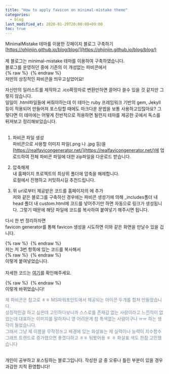 ```yaml
---
title: "How to apply favicon on minimal-mistake theme"
categories: 
  - blog
last_modified_at: 2020-01-29T20:00:00+09:00
toc: true
---
```


MinimalMistake 테마를 이용한 깃페이지 블로그 구축하기 [https://ohjinjin.github.io/blog/blog/](https://ohjinjin.github.io/blog/blog/)
<br/><br/>
제 블로그는 minimal\-mistake 테마를 이용하여 구축하였습니다.<br/>
블로그를 운영하던 중에 기존의 이 개성없는 파비콘에서<br/>
{% raw %} <img src="https://ohjinjin.github.io/assets/images/20200130favicon/origin_favicon.JPG" alt=""> {% endraw %}
<br/>
저만의 상징적인 파비콘을 띄우고싶었어요!<br/>

자신만의 일러스트를 제작하고 .ico확장자로 변환만하면 끌어다 쓸수 있을 것 같지만 그렇지 않습니다.<br/>
일일이 .html파일들에 써줘야하는데 이 테마는 ruby 프레임워크 기반의 gem, Jekyll등이 적용되어 만들어져 포스팅할 때에도 마크다운 문법을 보통 사용하고있잖아요? 그렇다면 이 테마에는 어떻게 전반적으로 적용하면 될런지 테마를 제공한 곳에서 독스를 뒤져보고 정리해보았습니다.<br/><br/>


1. 파비콘 파일 생성<br/>
파비콘으로 사용할 이미지 파일(.png 나 .jpg 등)을 [https://realfavicongenerator.net/](https://realfavicongenerator.net/)에 업로드하여 전체 파비콘 파일에 대한 zip파일을 다운로드 받습니다.<br/>

2. 압축해제<br/>
내 홈페이지 프로젝트의 최상위 폴더에 압축을 해제합니다. <br/>
로컬에서 진행하고 커밋하시길 추천드립니다.<br/>

3. 위 url로부터 제공받은 코드를 홈페이지의 <head>에 추가<br/>
저와 같은 블로그를 구축하신 경우에는 파비콘 생성기에 의해 _includes폴더 내 head 폴더 내 custom.html에 코드를 넣어주기만 하면 자동으로 링크가 생성됩니다. 그렇기 때문에 해당 파일에 코드를 복사하여 붙여넣기 해주시면 됩니다.<br/>


다시 한 번 정리하자면<br/>
favicon generator를 통해 favicon 생성을 시도하면 이와 같은 화면을 만날수 있을 겁니다.<br/>

{% raw %} <img src="https://ohjinjin.github.io/assets/images/20200130favicon/capture1.JPG" alt=""> {% endraw %}
<br/>
저는 저 3번 항목에 있는 코드를 복사해서 <br/>
{% raw %} <img src="https://ohjinjin.github.io/assets/images/20200130favicon/capture2.JPG" alt=""> {% endraw %}
<br/>
이렇게 붙여넣었습니다.<br/>
<br/>
자세한 코드는 [여기](https://github.com/ohjinjin/ohjinjin.github.io/blob/master/_includes/head/custom.html)를 확인해주세요.<br/>

{% raw %} <img src="https://ohjinjin.github.io/assets/images/20200130favicon/new_favicon.JPG" alt=""> {% endraw %}
<br/>
이렇게 바뀌었습니다!<br/>

<span style="color:lightslategray"> 제 파비콘은 참고로 ㅎㅎ MS파워포인트에서 제공되는 아이콘 두개를 합쳐 만들었습니다.<br/>
상징적인걸 하고 싶은데 고민하다보니까 스스로를 존재감 없는 사람이라고 느낀적이 없었는데 대표하는 이미지를 말하자니 영 어려운게 참 특색없는 사람이구나 ㅠㅠ 하는 생각이 들었습니다.<br/>
그래서 그냥 제 이름을 무작정쓰고 배경에 있는 화살표는 제 실력이나 능력이 지수함수 그래프 트렌드로 증가했으면 좋겠다하고 ㅎㅎ 둬봤어용 ㅎ  ㅎ 화살표 색도 한참 고민했습니다 </span><br/>
<br/>

개인이 공부하고 포스팅하는 블로그입니다. 작성한 글 중 오류나 틀린 부분이 있을 경우 과감한 지적 환영합니다!<br/><br/>